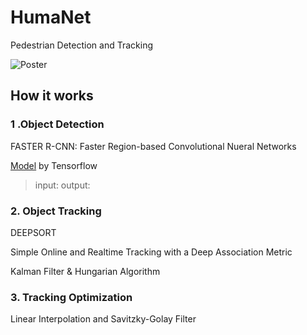 # HumaNet
Pedestrian Detection and Tracking

![Poster](docs/HumaNet-poster.png  "Poster")

## How it works
### 1 .Object Detection

FASTER R-CNN: Faster Region-based Convolutional Nueral Networks

[Model](https://drive.google.com/open?id=1SG_iiRqOOm5RlltH0pzGT3FXXkF7Bdh_) 
by Tensorflow

>input:
>output:

### 2. Object Tracking

DEEPSORT

Simple Online and Realtime Tracking with a Deep Association Metric

Kalman Filter & Hungarian Algorithm

### 3. Tracking Optimization

Linear Interpolation and Savitzky-Golay Filter
